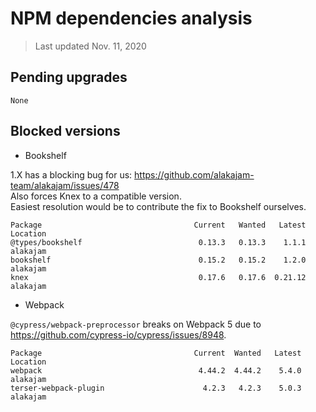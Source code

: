 # NPM dependencies analysis

> Last updated Nov. 11, 2020

## Pending upgrades

```
None
```

## Blocked versions

* Bookshelf

1.X has a blocking bug for us: https://github.com/alakajam-team/alakajam/issues/478  
Also forces Knex to a compatible version.  
Easiest resolution would be to contribute the fix to Bookshelf ourselves.  

```
Package                                  Current   Wanted   Latest  Location
@types/bookshelf                          0.13.3   0.13.3    1.1.1  alakajam
bookshelf                                 0.15.2   0.15.2    1.2.0  alakajam
knex                                      0.17.6   0.17.6  0.21.12  alakajam
```

* Webpack

`@cypress/webpack-preprocessor` breaks on Webpack 5 due to https://github.com/cypress-io/cypress/issues/8948.

```
Package                                  Current  Wanted   Latest  Location
webpack                                   4.44.2  4.44.2    5.4.0  alakajam
terser-webpack-plugin                      4.2.3   4.2.3    5.0.3  alakajam
```